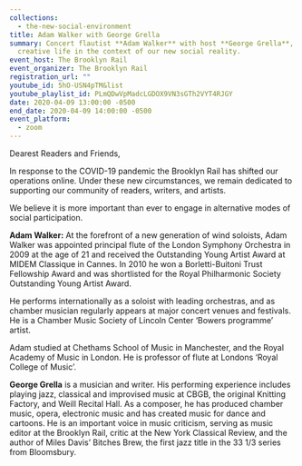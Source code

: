 ```yaml
---
collections:
  - the-new-social-environment
title: Adam Walker with George Grella
summary: Concert flautist **Adam Walker** with host **George Grella**, discuss
  creative life in the context of our new social reality.
event_host: The Brooklyn Rail
event_organizer: The Brooklyn Rail
registration_url: ""
youtube_id: 5hO-USN4pTM&list
youtube_playlist_id: PLmQDwVpMadcLGDOX9VN3sGTh2VYT4RJGY
date: 2020-04-09 13:00:00 -0500
end_date: 2020-04-09 14:00:00 -0500
event_platform:
  - zoom
---
```


Dearest Readers and Friends,

In response to the COVID-19 pandemic the Brooklyn Rail has shifted our operations online. Under these new circumstances, we remain dedicated to supporting our community of readers, writers, and artists.

We believe it is more important than ever to engage in alternative modes of social participation.

**Adam Walker:** At the forefront of a new generation of wind soloists, Adam Walker was appointed principal flute of the London Symphony Orchestra in 2009 at the age of 21 and received the Outstanding Young Artist Award at MIDEM Classique in Cannes. In 2010 he won a Borletti-Buitoni Trust Fellowship Award and was shortlisted for the Royal Philharmonic Society Outstanding Young Artist Award.

He performs internationally as a soloist with leading orchestras, and as chamber musician regularly appears at major concert venues and festivals. He is a Chamber Music Society of Lincoln Center ‘Bowers programme’ artist.

Adam studied at Chethams School of Music in Manchester, and the Royal Academy of Music in London. He is professor of flute at Londons ‘Royal College of Music’.

**George Grella**  is a musician and writer. His performing experience includes playing jazz, classical and improvised music at CBGB, the original Knitting Factory, and Weill Recital Hall. As a composer, he has produced chamber music, opera, electronic music and has created music for dance and cartoons. He is an important voice in music criticism, serving as music editor at the Brooklyn Rail, critic at the New York Classical Review, and the author of Miles Davis’ Bitches Brew, the first jazz title in the 33 1/3 series from Bloomsbury.